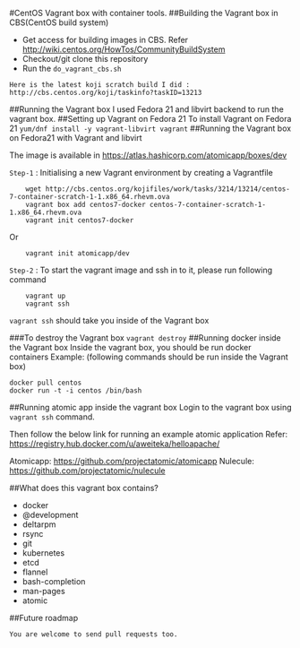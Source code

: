 #CentOS Vagrant box with container tools.
##Building the Vagrant box in CBS(CentOS build system)
* Get access for building images in CBS. Refer http://wiki.centos.org/HowTos/CommunityBuildSystem
* Checkout/git clone this repository
* Run the ```do_vagrant_cbs.sh```

```Here is the latest koji scratch build I did : http://cbs.centos.org/koji/taskinfo?taskID=13213```

##Running the Vagrant box
I used Fedora 21 and libvirt backend to run the vagrant box. 
##Setting up Vagrant on Fedora 21
To install Vagrant on Fedora 21
```yum/dnf install -y vagrant-libvirt vagrant```
##Running the Vagrant box on Fedora21 with Vagrant and libvirt

The image is available in https://atlas.hashicorp.com/atomicapp/boxes/dev

`Step-1` : Initialising a new Vagrant environment by creating a Vagrantfile
``` 
    wget http://cbs.centos.org/kojifiles/work/tasks/3214/13214/centos-7-container-scratch-1-1.x86_64.rhevm.ova
    vagrant box add centos7-docker centos-7-container-scratch-1-1.x86_64.rhevm.ova
    vagrant init centos7-docker
```
Or
```
    vagrant init atomicapp/dev
```
`Step-2` : To start the vagrant image and ssh in to it, please run following command
```
    vagrant up
    vagrant ssh
```
`vagrant ssh` should take you inside of the Vagrant box

###To destroy the Vagrant box
```vagrant destroy```
##Running docker inside the Vagrant box
Inside the vagrant box, you should be run docker containers
Example: (following commands should be run inside the Vagrant box)
```
docker pull centos
docker run -t -i centos /bin/bash
```

##Running atomic app inside the vagrant box
Login to the vagrant box using `vagrant ssh` command. 

Then follow the below link for running an example atomic application
Refer: https://registry.hub.docker.com/u/aweiteka/helloapache/

Atomicapp: https://github.com/projectatomic/atomicapp
Nulecule: https://github.com/projectatomic/nulecule
 
##What does this vagrant box contains?
* docker
* @development
* deltarpm
* rsync
* git
* kubernetes
* etcd
* flannel
* bash-completion
* man-pages
* atomic

##Future roadmap

`You are welcome to send pull requests too.`
